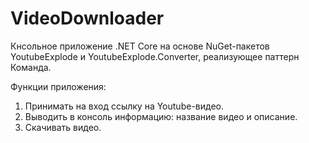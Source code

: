 # VideoDownloader

Кнсольное приложение .NET Core на основе NuGet-пакетов YoutubeExplode и YoutubeExplode.Converter, реализующее паттерн Команда.

Функции приложения:
1. Принимать на вход ссылку на  Youtube-видео. 
2. Выводить в консоль информацию: название видео и описание.
3. Скачивать видео.
